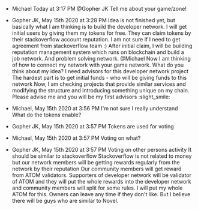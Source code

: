 - Michael Today at 3:17 PM
@Gopher JK Tell me about your game/zone!

- Gopher JK, May 15th 2020 at 3:28 PM
Idea is not finished yet, but basically what I am thinking is to build the developer network.
I will get initial users by giving them my tokens for free.
They can claim tokens by their stackoverflow account reputation.
I am not sure if I need to get agreement from stackoverflow team :)
After initial claim, I will be building reputation management system which runs on blockchain and build a job network.
And problem solving network. @Michael
Now I am thinking of how to connect my network with your game network.
What do you think about my idea?
I need advisors for this developer network project
The hardest part is to get initial funds - who will be giving funds to this network
Now, I am checking projects that provide similar services and modifying the structure and introducing something unique on my chain.
Please advise me and you will be my first advisors :slight_smile:

- Michael, May 15th 2020 at 3:56 PM
I'm not sure I really understand
What do the tokens enable?

- Gopher JK, May 15th 2020 at 3:57 PM
Tokens are used for voting

- Michael, May 15th 2020 at 3:57 PM
Voting on what?

- Gopher JK, May 15th 2020 at 3:57 PM
Voting on other persons activity
It should be similar to stackoverflow
Stackoverflow is not related to money but our network members will be getting rewards regularly from the network by their reputation
Our community members will get reward from ATOM validators. Supporters of developer network will be validator of ATOM and they will put the whole rewards into the developer network and community members will split for some rules.
I will put my whole ATOM for this. Owners can leave any time if they don't like.
But I believe there will be guys who are similar to Novel.